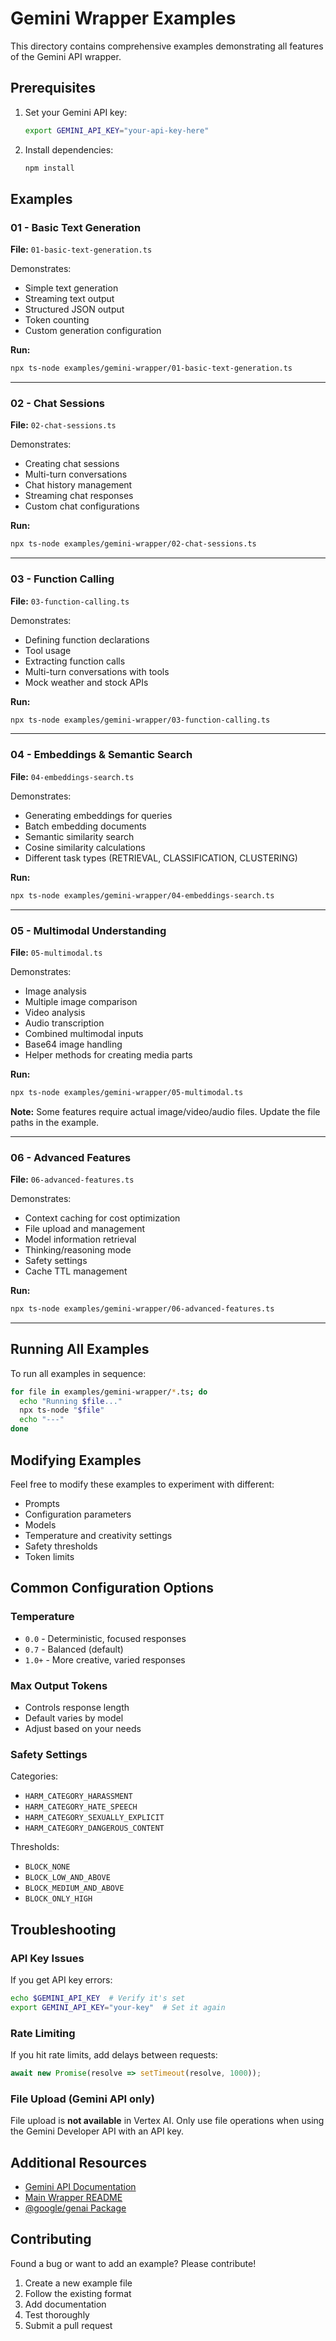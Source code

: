 # Gemini Wrapper Examples

This directory contains comprehensive examples demonstrating all features of the Gemini API wrapper.

## Prerequisites

1. Set your Gemini API key:
   ```bash
   export GEMINI_API_KEY="your-api-key-here"
   ```

2. Install dependencies:
   ```bash
   npm install
   ```

## Examples

### 01 - Basic Text Generation
**File:** `01-basic-text-generation.ts`

Demonstrates:
- Simple text generation
- Streaming text output
- Structured JSON output
- Token counting
- Custom generation configuration

**Run:**
```bash
npx ts-node examples/gemini-wrapper/01-basic-text-generation.ts
```

---

### 02 - Chat Sessions
**File:** `02-chat-sessions.ts`

Demonstrates:
- Creating chat sessions
- Multi-turn conversations
- Chat history management
- Streaming chat responses
- Custom chat configurations

**Run:**
```bash
npx ts-node examples/gemini-wrapper/02-chat-sessions.ts
```

---

### 03 - Function Calling
**File:** `03-function-calling.ts`

Demonstrates:
- Defining function declarations
- Tool usage
- Extracting function calls
- Multi-turn conversations with tools
- Mock weather and stock APIs

**Run:**
```bash
npx ts-node examples/gemini-wrapper/03-function-calling.ts
```

---

### 04 - Embeddings & Semantic Search
**File:** `04-embeddings-search.ts`

Demonstrates:
- Generating embeddings for queries
- Batch embedding documents
- Semantic similarity search
- Cosine similarity calculations
- Different task types (RETRIEVAL, CLASSIFICATION, CLUSTERING)

**Run:**
```bash
npx ts-node examples/gemini-wrapper/04-embeddings-search.ts
```

---

### 05 - Multimodal Understanding
**File:** `05-multimodal.ts`

Demonstrates:
- Image analysis
- Multiple image comparison
- Video analysis
- Audio transcription
- Combined multimodal inputs
- Base64 image handling
- Helper methods for creating media parts

**Run:**
```bash
npx ts-node examples/gemini-wrapper/05-multimodal.ts
```

**Note:** Some features require actual image/video/audio files. Update the file paths in the example.

---

### 06 - Advanced Features
**File:** `06-advanced-features.ts`

Demonstrates:
- Context caching for cost optimization
- File upload and management
- Model information retrieval
- Thinking/reasoning mode
- Safety settings
- Cache TTL management

**Run:**
```bash
npx ts-node examples/gemini-wrapper/06-advanced-features.ts
```

---

## Running All Examples

To run all examples in sequence:

```bash
for file in examples/gemini-wrapper/*.ts; do
  echo "Running $file..."
  npx ts-node "$file"
  echo "---"
done
```

## Modifying Examples

Feel free to modify these examples to experiment with different:
- Prompts
- Configuration parameters
- Models
- Temperature and creativity settings
- Safety thresholds
- Token limits

## Common Configuration Options

### Temperature
- `0.0` - Deterministic, focused responses
- `0.7` - Balanced (default)
- `1.0+` - More creative, varied responses

### Max Output Tokens
- Controls response length
- Default varies by model
- Adjust based on your needs

### Safety Settings
Categories:
- `HARM_CATEGORY_HARASSMENT`
- `HARM_CATEGORY_HATE_SPEECH`
- `HARM_CATEGORY_SEXUALLY_EXPLICIT`
- `HARM_CATEGORY_DANGEROUS_CONTENT`

Thresholds:
- `BLOCK_NONE`
- `BLOCK_LOW_AND_ABOVE`
- `BLOCK_MEDIUM_AND_ABOVE`
- `BLOCK_ONLY_HIGH`

## Troubleshooting

### API Key Issues
If you get API key errors:
```bash
echo $GEMINI_API_KEY  # Verify it's set
export GEMINI_API_KEY="your-key"  # Set it again
```

### Rate Limiting
If you hit rate limits, add delays between requests:
```typescript
await new Promise(resolve => setTimeout(resolve, 1000));
```

### File Upload (Gemini API only)
File upload is **not available** in Vertex AI. Only use file operations when using the Gemini Developer API with an API key.

## Additional Resources

- [Gemini API Documentation](https://ai.google.dev/docs)
- [Main Wrapper README](../../lib/gemini-wrapper/README.md)
- [@google/genai Package](https://www.npmjs.com/package/@google/genai)

## Contributing

Found a bug or want to add an example? Please contribute!

1. Create a new example file
2. Follow the existing format
3. Add documentation
4. Test thoroughly
5. Submit a pull request
